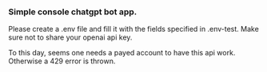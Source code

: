 ### Simple console chatgpt bot app.

Please create a .env file and fill it with the fields specified in .env-test.
Make sure not to share your openai api key.

To this day, seems one needs a payed account to have this api work. Otherwise a 429 error is thrown.
